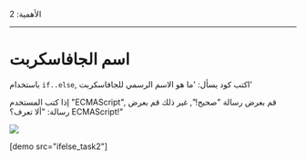 الأهمية: 2

---

# اسم الجافاسكربت

باستخدام `if..else`, اكتب كود يسأل: 'ما هو الاسم الرسمي للجافاسكربت'

إذا كتب المستخدم "ECMAScript", قم بعرض رسالة "صحيح!", غير ذلك قم بعرض رسالة: "ألا تعرف؟ ECMAScript!"

![](ifelse_task2.svg)

[demo src="ifelse_task2"]
